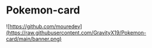# Pokemon-card

![https://github.com/mouredev](https://raw.githubusercontent.com/GravityX19/Pokemon-card/main/banner.png)
